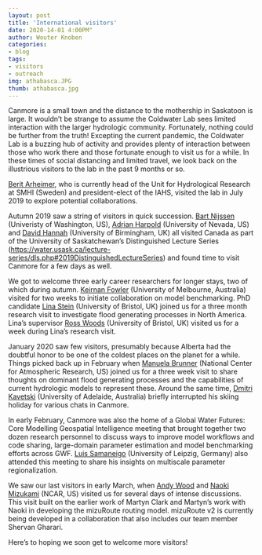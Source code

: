 ```yaml
---
layout: post
title: 'International visitors'
date: 2020-14-01 4:00PM"
author: Wouter Knoben
categories:
- blog
tags:
- visitors
- outreach
img: athabasca.JPG
thumb: athabasca.jpg
--- 
```


Canmore is a small town and the distance to the mothership in Saskatoon is large. It wouldn’t be strange to assume the Coldwater Lab sees limited interaction with the larger hydrologic community. Fortunately, nothing could be further from the truth! Excepting the current pandemic, the Coldwater Lab is a buzzing hub of activity and provides plenty of interaction between those who work there and those fortunate enough to visit us for a while. In these times of social distancing and limited travel, we look back on the illustrious visitors to the lab in the past 9 months or so.

[Berit Arheimer](https://www.smhi.se/en/research/research-departments/hydrology/berit-arheimer-1.8007), who is currently head of the Unit for Hydrological Research at SMHI (Sweden) and president-elect of the IAHS, visited the lab in July 2019 to explore potential collaborations. 

Autumn 2019 saw a string of visitors in quick succession. [Bart Nijssen](https://www.ce.washington.edu/facultyfinder/bart-nijssen) (Univeristy of Washington, US), [Adrian Harpold](https://www.unr.edu/nres/people/harpold-adrian) (University of Nevada, US) and [David Hannah](https://www.birmingham.ac.uk/staff/profiles/gees/hannah-david.aspx) (University of Birmingham, UK) all visited Canada as part of the University of Saskatchewan’s Distinguished Lecture Series (https://water.usask.ca/lecture-series/dls.php#2019DistinguishedLectureSeries) and found time to visit Canmore for a few days as well.  

We got to welcome three early career researchers for longer stays, two of which during autumn. [Keirnan Fowler](https://findanexpert.unimelb.edu.au/profile/99684-keirnan-fowler) (University of Melbourne, Australia) visited for two weeks to initiate collaboration on model benchmarking. PhD candidate [Lina Stein](https://twitter.com/LiinaStein) (University of Bristol, UK) joined us for a three month research visit to investigate flood generating processes in North America. Lina’s supervisor [Ross Woods](http://www.bristol.ac.uk/engineering/people/ross-a-woods/overview.html) (University of Bristol, UK) visited us for a week during Lina’s research visit. 

January 2020 saw few visitors, presumably because Alberta had the doubtful honor to be one of the coldest places on the planet for a while. Things picked back up in February when [Manuela Brunner](https://twitter.com/manuelaibrunner?lang=en) (National Center for Atmospheric Research, US) joined us for a three week visit to share thoughts on dominant flood generating processes and the capabilities of current hydrologic models to represent these. Around the same time, [Dmitri Kavetski](https://www.adelaide.edu.au/directory/dmitri.kavetski) (University of Adelaide, Australia) briefly interrupted his skiing holiday for various chats in Canmore. 

In early February, Canmore was also the home of a Global Water Futures: Core Modelling Geospatial Intelligence meeting that brought together two dozen research personnel to discuss ways to improve model workflows and code sharing, large-domain parameter estimation and model benchmarking efforts across GWF. [Luis Samaneigo](https://www.ufz.de/index.php?en=38094) (University of Leipzig, Germany) also attended this meeting to share his insights on multiscale parameter regionalization.

We saw our last visitors in early March, when [Andy Wood](https://staff.ucar.edu/users/andywood) and [Naoki Mizukami](https://staff.ucar.edu/users/mizukami) (NCAR, US) visited us for several days of intense discussions. This visit built on the earlier work of Martyn Clark and Martyn’s work with Naoki in developing the mizuRoute routing model. mizuRoute v2 is currently being developed in a collaboration that also includes our team member Shervan Gharari.

Here’s to hoping we soon get to welcome more visitors!

